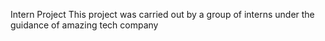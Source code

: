 Intern Project
This project was carried out by a group of interns under the guidance of amazing tech company
